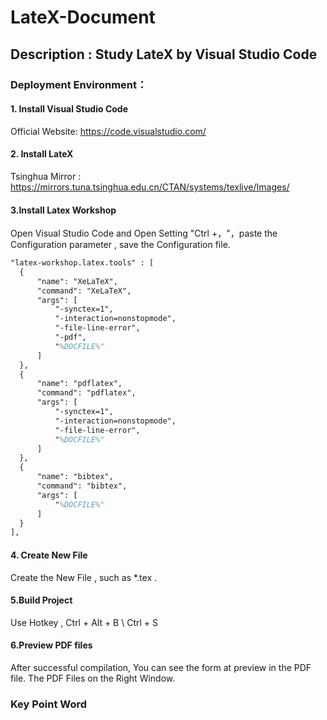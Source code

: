 # LateX-Document

## Description : Study LateX by Visual Studio Code

### Deployment Environment：

#### 1. Install Visual Studio Code

Official Website: https://code.visualstudio.com/

#### 2. Install LateX 

Tsinghua Mirror : https://mirrors.tuna.tsinghua.edu.cn/CTAN/systems/texlive/Images/

#### 3.Install Latex Workshop

Open Visual Studio Code and Open Setting "Ctrl +，"，paste the Configuration parameter , save the Configuration file.

```latex
"latex-workshop.latex.tools" : [
  {
      "name": "XeLaTeX",
      "command": "XeLaTeX",
      "args": [
          "-synctex=1",
          "-interaction=nonstopmode",
          "-file-line-error",
          "-pdf",
          "%DOCFILE%"
      ]
  },
  {
      "name": "pdflatex",
      "command": "pdflatex",
      "args": [
          "-synctex=1",
          "-interaction=nonstopmode",
          "-file-line-error",
          "%DOCFILE%"
      ]
  },
  {
      "name": "bibtex",
      "command": "bibtex",
      "args": [
          "%DOCFILE%"
      ]
  }
],
```

#### 4. Create New File 

Create the New File , such as *.tex . 

#### 5.Build Project

Use Hotkey , Ctrl + Alt + B  \ Ctrl + S

#### 6.Preview PDF files

After successful compilation, You can see the form at preview in the PDF file. The PDF Files on the Right Window.

### Key Point Word

